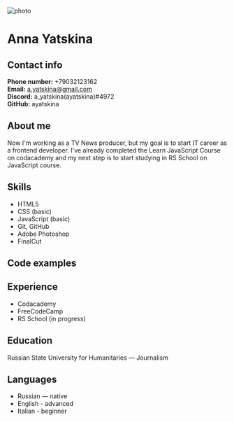 ![photo](http://c.radikal.ru/c32/2112/80/bac875c99225.jpg)


# Anna Yatskina

## Contact info

**Phone number:** +79032123162
<br> **Email:** a.yatskina@gmail.com
<br> **Discord:** a_yatskina(ayatskina)#4972
<br> **GitHub:** ayatskina


## About me

Now I'm working as a TV News producer, but my goal is to start IT career as a frontend developer. I've already completed the Learn JavaScript Course on codacademy and my next step is to start studying in RS School on JavaScript course. 

## Skills

* HTML5
* CSS (basic)
* JavaScript (basic)
* Git, GitHub
* Adobe Photoshop
* FinalCut

## Code examples





## Experience

* Codacademy
* FreeCodeCamp
* RS School (in progress)


## Education
Russian State University for Humanitaries — Journalism




## Languages

* Russian — native
* English - advanced
* Italian - beginner


